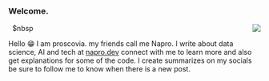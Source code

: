 ### Welcome.
<img align='right' src='https://github.com/pronapro/pronapro/blob/main/better.png'>
&nbsp
$nbsp

Hello 😁 I am proscovia. my friends call me Napro. I write about data science, AI and tech at [napro.dev](https://napro.dev/) connect with me to learn more and also get explanations for some of the code. I create summarizes on my socials be sure to follow me to know when there is a new post.




